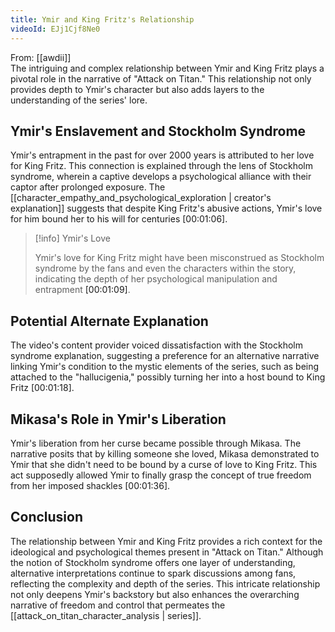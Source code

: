 ```yaml
---
title: Ymir and King Fritz's Relationship
videoId: EJj1Cjf8Ne0
---
```


From: [[awdii]] <br/> 
The intriguing and complex relationship between Ymir and King Fritz plays a pivotal role in the narrative of "Attack on Titan." This relationship not only provides depth to Ymir's character but also adds layers to the understanding of the series' lore.

## Ymir's Enslavement and Stockholm Syndrome

Ymir's entrapment in the past for over 2000 years is attributed to her love for King Fritz. This connection is explained through the lens of Stockholm syndrome, wherein a captive develops a psychological alliance with their captor after prolonged exposure. The [[character_empathy_and_psychological_exploration | creator's explanation]] suggests that despite King Fritz's abusive actions, Ymir's love for him bound her to his will for centuries <a class="yt-timestamp" data-t="00:01:06">[00:01:06]</a>.

> [!info] Ymir's Love
> 
> Ymir's love for King Fritz might have been misconstrued as Stockholm syndrome by the fans and even the characters within the story, indicating the depth of her psychological manipulation and entrapment <a class="yt-timestamp" data-t="00:01:09">[00:01:09]</a>.

## Potential Alternate Explanation

The video's content provider voiced dissatisfaction with the Stockholm syndrome explanation, suggesting a preference for an alternative narrative linking Ymir's condition to the mystic elements of the series, such as being attached to the "hallucigenia," possibly turning her into a host bound to King Fritz <a class="yt-timestamp" data-t="00:01:18">[00:01:18]</a>.

## Mikasa's Role in Ymir's Liberation

Ymir's liberation from her curse became possible through Mikasa. The narrative posits that by killing someone she loved, Mikasa demonstrated to Ymir that she didn't need to be bound by a curse of love to King Fritz. This act supposedly allowed Ymir to finally grasp the concept of true freedom from her imposed shackles <a class="yt-timestamp" data-t="00:01:36">[00:01:36]</a>.

## Conclusion

The relationship between Ymir and King Fritz provides a rich context for the ideological and psychological themes present in "Attack on Titan." Although the notion of Stockholm syndrome offers one layer of understanding, alternative interpretations continue to spark discussions among fans, reflecting the complexity and depth of the series. This intricate relationship not only deepens Ymir's backstory but also enhances the overarching narrative of freedom and control that permeates the [[attack_on_titan_character_analysis | series]].